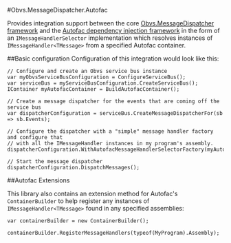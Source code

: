 #Obvs.MessageDispatcher.Autofac

Provides integration support between the core [Obvs.MessageDispatcher framework](http://github.com/drub0y/Obvs.MessageDispatcher) and the [Autofac dependency injection framework](http://autofac.org/) in the form 
of an `IMessageHandlerSelector` implementation which resolves instances of `IMessageHandler<TMessage>` from a specified Autofac container. 

##Basic configuration
Configuration of this integration would look like this:

```
// Configure and create an Obvs service bus instance
var myObvsServiceBusConfiguration = ConfigureServiceBus();
var serviceBus = myServiceBusConfiguration.CreateServiceBus();
IContainer myAutofacContainer = BuildAutofacContainer();

// Create a message dispatcher for the events that are coming off the service bus
var dispatcherConfiguration = serviceBus.CreateMessageDispatcherFor(sb => sb.Events);

// Configure the dispatcher with a "simple" message handler factory and configure that 
// with all the IMessageHandler instances in my program's assembly.
dispatcherConfiguration.WithAutofacMessageHandlerSelectorFactory(myAutofacContainer);

// Start the message dispatcher
dispatcherConfiguration.DispatchMessages();
``` 

##Autofac Extensions

This library also contains an extension method for Autofac's `ContainerBuilder` to help register any instances of `IMessageHandler<TMessage>` found in any specified assemblies:

```
var containerBuilder = new ContainerBuilder();

containerBuilder.RegisterMessageHandlers(typeof(MyProgram).Assembly);
``` 

